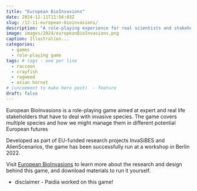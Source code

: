 ```yaml
---
title: "European BioInvasions"
date: 2024-12-11T11:56:03Z
slug: /12-11-european-bioinvasions/
description: "A role-playing experience for real scientists and stakeholders."
image: images/2024/europeanBioInvasions.png
caption: Illustration...
categories:
  - games
  - role-playing game
tags: # tags - one per line
  - raccoon
  - crayfish
  - ragweed
  - asian hornet  
# (uncomment to make hero post)  - feature
draft: false
---
```

European BioInvasions is a role-playing game aimed at expert and real life stakeholders that have to deal with invasive species. The game covers multiple species and how we might manage them in different potential European futures
<!--more-->  
Developed as part of EU-funded research projects InvaSiBES and AlienScenarios, the game has been successfully run at a workshop in Berlin 2022.

Visit [European BioInvasions](https://paidia.design) to learn more about the research and design behind this game, and download materials to run it yourself.

* disclaimer - Paidia worked on this game!
